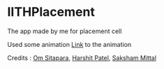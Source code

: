 # IITHPlacement
The app made by me for placement cell 


Used some animation
[Link](https://drive.google.com/file/d/0B_-i9DBjbZBmTEVLRUFMN0pSaFE/view?usp=sharing) to the animation 

Credits : [Om Sitapara](https://github.com/omsitapara23/), [Harshit Patel](https://github.com/deXetrous/), [Saksham Mittal](https://github.com/saksham-mittal/)
